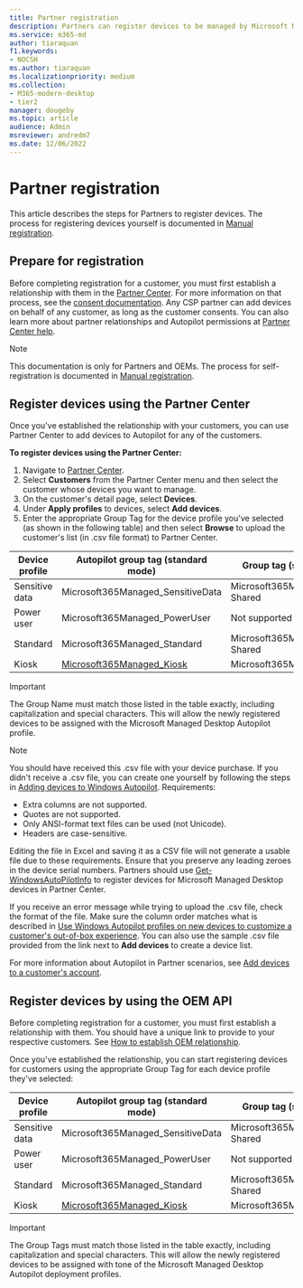 ```yaml
---
title: Partner registration
description: Partners can register devices to be managed by Microsoft Managed Desktop
ms.service: m365-md
author: tiaraquan
f1.keywords:
- NOCSH
ms.author: tiaraquan
ms.localizationpriority: medium
ms.collection: 
- M365-modern-desktop
- tier2
manager: dougeby
ms.topic: article
audience: Admin
msreviewer: andredm7
ms.date: 12/06/2022
---
```


# Partner registration

This article describes the steps for Partners to register devices. The process for registering devices yourself is documented in [Manual registration](../prepare/manual-registration.md).

## Prepare for registration

Before completing registration for a customer, you must first establish a relationship with them in the [Partner Center](https://partner.microsoft.com/dashboard). For more information on that process, see the [consent documentation](/windows/deployment/windows-autopilot/registration-auth#csp-authorization). Any CSP partner can add devices on behalf of any customer, as long as the customer consents. You can also learn more about partner relationships and Autopilot permissions at [Partner Center help](/partner-center/customers_revoke_admin_privileges#windows-autopilot).

> [!NOTE]
> This documentation is only for Partners and OEMs. The process for self-registration is documented in [Manual registration](../prepare/manual-registration.md).

## Register devices using the Partner Center

Once you've established the relationship with your customers, you can use Partner Center to add devices to Autopilot for any of the customers.

**To register devices using the Partner Center:**

1. Navigate to [Partner Center](https://partner.microsoft.com/dashboard).
2. Select **Customers** from the Partner Center menu and then select the customer whose devices you want to manage.
3. On the customer's detail page, select **Devices**.
4. Under **Apply profiles** to devices, select **Add devices**.
5. Enter the appropriate Group Tag for the device profile you've selected (as shown in the following table) and then select **Browse** to upload the customer's list (in .csv file format) to Partner Center.

| Device profile | Autopilot group tag (standard mode) | Group tag (shared device mode) |
| ----- | ----- | ----- |
| Sensitive data | Microsoft365Managed_SensitiveData |  Microsoft365Managed_SensitiveData-Shared |
| Power user | Microsoft365Managed_PowerUser | Not supported |
| Standard  | Microsoft365Managed_Standard | Microsoft365Managed_Standard-Shared |
| Kiosk | [Microsoft365Managed_Kiosk](../operate/device-profiles.md#device-profile-details) | Microsoft365Managed_Kiosk-Shared |

> [!IMPORTANT]
> The Group Name must match those listed in the table exactly, including capitalization and special characters. This will allow the newly registered devices to be assigned with the Microsoft Managed Desktop Autopilot profile.

>[!NOTE]
> You should have received this .csv file with your device purchase. If you didn't receive a .csv file, you can create one yourself by following the steps in [Adding devices to Windows Autopilot](/windows/deployment/windows-autopilot/add-devices#collecting-the-hardware-id-from-existing-devices-using-powershell). Requirements: <ul><li>Extra columns are not supported.</li> <li>Quotes are not supported.</li> <li>Only ANSI-format text files can be used (not Unicode).</li> <li>Headers are case-sensitive.</li></ul> Editing the file in Excel and saving it as a CSV file will not generate a usable file due to these requirements. Ensure that you preserve any leading zeroes in the device serial numbers. Partners should use [Get-WindowsAutoPilotInfo](https://www.powershellgallery.com/packages/Get-WindowsAutoPilotInfo) to register devices for Microsoft Managed Desktop devices in Partner Center.

If you receive an error message while trying to upload the .csv file, check the format of the file. Make sure the column order matches what is described in [Use Windows Autopilot profiles on new devices to customize a customer's out-of-box experience](/partner-center/autopilot#add-devices-to-a-customers-account). You can also use the sample .csv file provided from the link next to **Add devices** to create a device list.

For more information about Autopilot in Partner scenarios, see [Add devices to a customer's account](/partner-center/autopilot#add-devices-to-a-customers-account).

## Register devices by using the OEM API

Before completing registration for a customer, you must first establish a relationship with them. You should have a unique link to provide to your respective customers. See [How to establish OEM relationship](/windows/deployment/windows-autopilot/registration-auth#oem-authorization).

Once you've established the relationship, you can start registering devices for customers using the appropriate Group Tag for each device profile they've selected:

| Device profile | Autopilot group tag (standard mode) | Group tag (shared device mode) |
| ----- | ----- | ----- |
| Sensitive data | Microsoft365Managed_SensitiveData |  Microsoft365Managed_SensitiveData-Shared |
| Power user | Microsoft365Managed_PowerUser | Not supported |
| Standard  | Microsoft365Managed_Standard | Microsoft365Managed_Standard-Shared |
| Kiosk | [Microsoft365Managed_Kiosk](../operate/device-profiles.md#device-profile-details) | Microsoft365Managed_Kiosk-Shared |

> [!IMPORTANT]
> The Group Tags must match those listed in the table exactly, including capitalization and special characters. This will allow the newly registered devices to be assigned with tone of the Microsoft Managed Desktop Autopilot deployment profiles.
